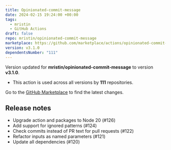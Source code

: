 ```yaml
---
title: Opinionated-commit-message
date: 2024-02-15 19:24:00 +00:00
tags:
  - mristin
  - GitHub Actions
draft: false
repo: mristin/opinionated-commit-message
marketplace: https://github.com/marketplace/actions/opinionated-commit-message
version: v3.1.0
dependentsNumber: "111"
---
```



Version updated for **mristin/opinionated-commit-message** to version **v3.1.0**.
- This action is used across all versions by **111** repositories.

Go to the [GitHub Marketplace](https://github.com/marketplace/actions/opinionated-commit-message) to find the latest changes.

## Release notes

* Upgrade action and packages to Node 20 (#126)
* Add support for ignored patterns (#124)
* Check commits instead of PR text for pull requests (#122)
* Refactor inputs as named parameters (#121)
* Update all dependencies (#120)
